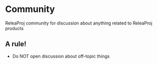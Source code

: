 # Community
ReleaProj community for discussion about anything related to ReleaProj products
## A rule!
- Do NOT open discussion about off-topic things
